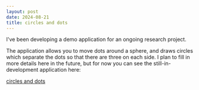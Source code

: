 ```yaml
---
layout: post
date: 2024-08-21
title: circles and dots
---
```


I've been developing a demo application for an ongoing research project. 
<!--more-->

The application allows you to move dots around a sphere, and draws circles which separate the dots so that there are three on each side. 
I plan to fill in more details here in the future, but for now you can see the still-in-development application here:

[circles and dots](https://jebeyer.github.io/circles-and-dots/index.html)
